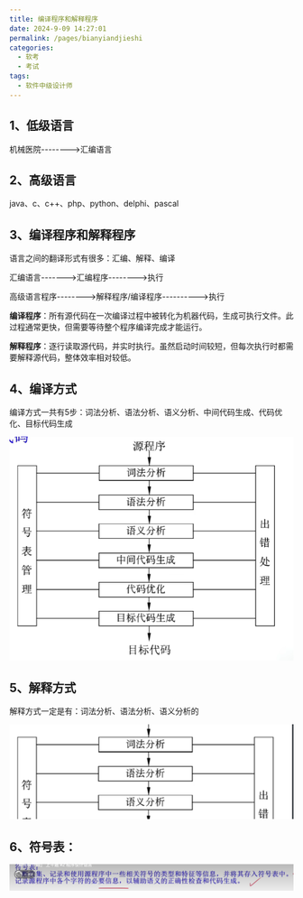 ```yaml
---
title: 编译程序和解释程序
date: 2024-9-09 14:27:01
permalink: /pages/bianyiandjieshi
categories: 
  - 软考
  - 考试
tags: 
  - 软件中级设计师
---
```




## 1、低级语言

机械医院-------->汇编语言

## 2、高级语言

java、c、c++、php、python、delphi、pascal

## 3、编译程序和解释程序

语言之间的翻译形式有很多：汇编、解释、编译

汇编语言------->汇编程序-------->执行

高级语言程序-------->解释程序/编译程序---------->执行

**编译程序**：所有源代码在一次编译过程中被转化为机器代码，生成可执行文件。此过程通常更快，但需要等待整个程序编译完成才能运行。

**解释程序**：逐行读取源代码，并实时执行。虽然启动时间较短，但每次执行时都需要解释源代码，整体效率相对较低。

## 4、编译方式

编译方式一共有5步：词法分析、语法分析、语义分析、中间代码生成、代码优化、目标代码生成

![image-20240925231248658](./assets/image-20240925231248658.png)

## 5、解释方式

解释方式一定是有：词法分析、语法分析、语义分析的

![image-20240925231335004](./assets/image-20240925231335004.png)

## 6、符号表：

![image-20240925231727426](./assets/image-20240925231727426.png)